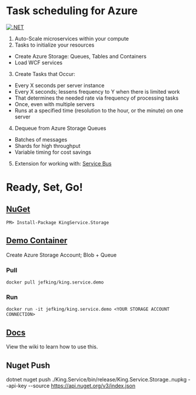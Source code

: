 # Task scheduling for Azure
[![.NET](https://github.com/jefking/King.Service.Azure/actions/workflows/dotnet.yml/badge.svg)](https://github.com/jefking/King.Service.Azure/actions/workflows/dotnet.yml)
1. Auto-Scale microservices within your compute
2. Tasks to initialize your resources
 + Create Azure Storage: Queues, Tables and Containers
 + Load WCF services
3. Create Tasks that Occur:
 + Every X seconds per server instance
 + Every X seconds; lessens frequency to Y when there is limited work
 + That determines the needed rate via frequency of processing tasks
 + Once, even with multiple servers
 + Runs at a specified time (resolution to the hour, or the minute) on one server
4. Dequeue from Azure Storage Queues
 + Batches of messages
 + Shards for high throughput
 + Variable timing for cost savings
5. Extension for working with: [Service Bus](https://github.com/jefking/King.Service.ServiceBus)

# Ready, Set, Go!
## [NuGet](https://www.nuget.org/packages/King.Service.Azure)
```
PM> Install-Package KingService.Storage
```

## [Demo Container](https://hub.docker.com/r/jefking/king.service.demo)
Create Azure Storage Account; Blob + Queue

### Pull
```
docker pull jefking/king.service.demo
```

### Run
```
docker run -it jefking/king.service.demo <YOUR STORAGE ACCOUNT CONNECTION>
```

## [Docs](https://github.com/jefking/King.Service/wiki)
View the wiki to learn how to use this.

## Nuget Push
dotnet nuget push ./King.Service/bin/release/King.Service.Storage.<version>.nupkg --api-key <Key>  --source https://api.nuget.org/v3/index.json
